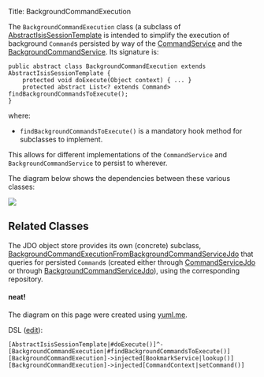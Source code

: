 Title: BackgroundCommandExecution

[//]: # (content copied to user-guide_background-execution)

The `BackgroundCommandExecution` class (a subclass of [AbstractIsisSessionTemplate](./isis-session-template.html) is intended to simplify the execution of background `Command`s persisted by way of the [CommandService](../services/command-context.html) and the [BackgroundCommandService](../services/background-service.html).  Its signature is:

    public abstract class BackgroundCommandExecution extends AbstractIsisSessionTemplate {
        protected void doExecute(Object context) { ... }
        protected abstract List<? extends Command> findBackgroundCommandsToExecute();
    }

where:

* `findBackgroundCommandsToExecute()` is a mandatory hook method for subclasses to implement.

This allows for different implementations of the `CommandService` and `BackgroundCommandService` to persist to wherever.

The diagram below shows the dependencies between these various classes:

![](http://yuml.me/25343da1)


## Related Classes

The JDO object store provides its own (concrete) subclass, [BackgroundCommandExecutionFromBackgroundCommandServiceJdo](../../components/objectstores/jdo/non-ui/background-command-execution-jdo.html) that queries for persisted `Command`s (created either through [CommandServiceJdo](../../components/objectstores/jdo/services/command-service-jdo.html) or through [BackgroundCommandServiceJdo](../../components/objectstores/jdo/services/background-command-service-jdo.html)), using the corresponding repository.


#### neat!
The diagram on this page were created using [yuml.me](http://yuml.me). 

DSL ([edit](http://yuml.me/edit/25343da1)):

    [AbstractIsisSessionTemplate|#doExecute()]^-[BackgroundCommandExecution|#findBackgroundCommandsToExecute()]
    [BackgroundCommandExecution]->injected[BookmarkService|lookup()]
    [BackgroundCommandExecution]->injected[CommandContext|setCommand()]
